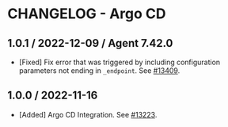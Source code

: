 # CHANGELOG - Argo CD

## 1.0.1 / 2022-12-09 / Agent 7.42.0

* [Fixed] Fix error that was triggered by including configuration parameters not ending in `_endpoint`. See [#13409](https://github.com/DataDog/integrations-core/pull/13409).

## 1.0.0 / 2022-11-16

* [Added] Argo CD Integration. See [#13223](https://github.com/DataDog/integrations-core/pull/13223).

